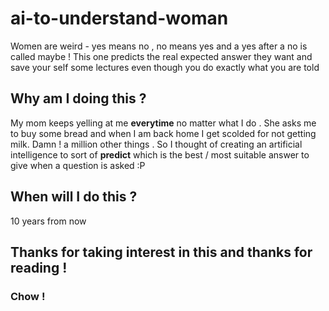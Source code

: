 # ai-to-understand-woman

Women are weird - yes means no , no means yes and a yes after a no is called maybe ! This one predicts the real expected answer they want
and save your self some lectures even though you do exactly what you are told

## Why am I doing this ?

My mom keeps yelling at me **everytime** no matter what I do . She asks me to buy some bread and when I am back home I get scolded for not getting milk. Damn ! a million other things . So  I thought of creating an artificial intelligence to sort of **predict** which is the best / most suitable answer to give when a question is asked :P

## When will I do this ?

10 years from now

## Thanks for taking interest in this and thanks for reading !
### Chow !
